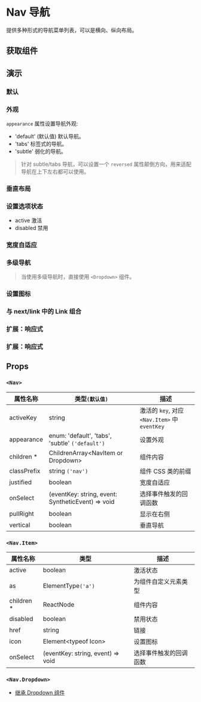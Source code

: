 # Nav 导航

提供多种形式的导航菜单列表，可以是横向、纵向布局。

## 获取组件

<!--{include:(components/nav/fragments/import.md)}-->

## 演示

### 默认

<!--{include:`basic.md`}-->

### 外观

`appearance` 属性设置导航外观:

- 'default' (默认值) 默认导航。
- 'tabs' 标签式的导航。
- 'subtle' 弱化的导航。

<!--{include:`appearance.md`}-->

> 针对 subtle/tabs 导航，可以设置一个 `reversed` 属性颠倒方向，用来适配导航在上下左右都可以使用。

### 垂直布局

<!--{include:`vertical.md`}-->

### 设置选项状态

- active 激活
- disabled 禁用

<!--{include:`status.md`}-->

### 宽度自适应

<!--{include:`justified.md`}-->

### 多级导航

<!--{include:`dropdown.md`}-->

> 当使用多级导航时，直接使用 `<Dropdown>` 组件。

### 设置图标

<!--{include:`icon.md`}-->

### 与 next/link 中的 Link 组合

<!--{include:`with-router.md`}-->

### 扩展：响应式

<!--{include:`responsive-nav.md`}-->

### 扩展：响应式

<!--{include:`removable-nav.md`}-->

## Props

### `<Nav>`

| 属性名称    | 类型`(默认值)`                                    | 描述                                          |
| ----------- | ------------------------------------------------- | --------------------------------------------- |
| activeKey   | string                                            | 激活的 `key`, 对应 `<Nav.Item>` 中 `eventKey` |
| appearance  | enum: 'default', 'tabs', 'subtle' `('default')`   | 设置外观                                      |
| children \* | ChildrenArray&lt;NavItem or Dropdown&gt;          | 组件内容                                      |
| classPrefix | string `('nav')`                                  | 组件 CSS 类的前缀                             |
| justified   | boolean                                           | 宽度自适应                                    |
| onSelect    | (eventKey: string, event: SyntheticEvent) => void | 选择事件触发的回调函数                        |
| pullRight   | boolean                                           | 显示在右侧                                    |
| vertical    | boolean                                           | 垂直导航                                      |

### `<Nav.Item>`

| 属性名称    | 类型                              | 描述                   |
| ----------- | --------------------------------- | ---------------------- |
| active      | boolean                           | 激活状态               |
| as          | ElementType`('a')`                | 为组件自定义元素类型   |
| children \* | ReactNode                         | 组件内容               |
| disabled    | boolean                           | 禁用状态               |
| href        | string                            | 链接                   |
| icon        | Element&lt;typeof Icon&gt;        | 设置图标               |
| onSelect    | (eventKey: string, event) => void | 选择事件触发的回调函数 |

### `<Nav.Dropdown>`

- [继承 Dropdown 组件](./dropdown#Props)
